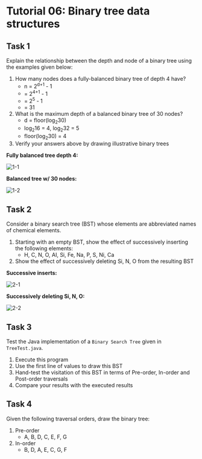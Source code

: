 # Tutorial 06: Binary tree data structures

## Task 1

Explain the relationship between the depth and node of a binary tree using the examples given below:

1. How many nodes does a fully-balanced binary tree of depth 4 have?
	- n = 2<sup>d+1</sup> - 1
	- = 2<sup>4+1</sup> - 1
	- = 2<sup>5</sup> - 1
	- = 31
2. What is the maximum depth of a balanced binary tree of 30 nodes?
	- d = floor(log<sub>2</sub>30)
	- log<sub>2</sub>16 = 4, log<sub>2</sub>32 = 5
	- floor(log<sub>2</sub>30) = 4
3. Verify your answers above by drawing illustrative binary trees

**Fully balanced tree depth 4:**

![1-1](http://snag.gy/ldjrO.jpg)

**Balanced tree w/ 30 nodes:**

![1-2](http://snag.gy/brT4q.jpg)

## Task 2

Consider a binary search tree (BST) whose elements are abbreviated names of chemical elements.

1. Starting with an empty BST, show the effect of successively inserting the following elements:
	- H, C, N, O, AI, Si, Fe, Na, P, S, Ni, Ca
2. Show the effect of successively deleting Si, N, O from the resulting BST

**Successive inserts:**

![2-1](http://snag.gy/1z2zU.jpg)

**Successively deleting Si, N, O:**

![2-2]()

## Task 3

Test the Java implementation of a `Binary Search Tree` given in `TreeTest.java`.

1. Execute this program
2. Use the first line of values to draw this BST
3. Hand-test the visitation of this BST in terms of Pre-order, In-order and Post-order traversals
4. Compare your results with the executed results

## Task 4

Given the following traversal orders, draw the binary tree:

1. Pre-order
	- A, B, D, C, E, F, G
2. In-order
	- B, D, A, E, C, G, F
